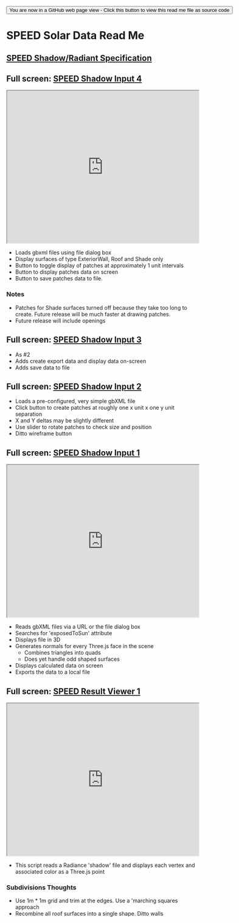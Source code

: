 <span style=display:none; >[You are now in a GitHub source code view - click this link to view Read Me file as a web page]( http://rawgit.com/ladybug-tools/spider/master/#sandbox/speed-solar-data/README.md "View file as a web page." ) </span>
<input type=button onclick="window.location.href='https://github.com/ladybug-tools/spider/blob/master/sandbox/speed-solar-data/README.md'"
value="You are now in a GitHub web page view - Click this button to view this read me file as source code" >

# SPEED Solar Data Read Me

## [SPEED Shadow/Radiant Specification]( https://rawgit.com/ladybug-tools/spider/master/#sandbox/speed-solar-data/speed-shadow-radiant-spec.md )


## Full screen: [SPEED Shadow Input 4]( https://rawgit.com/ladybug-tools/spider/master/sandbox/speed-solar-data/speed-shadow-input-4.html )

<iframe class=iframeReadMe src="https://rawgit.com/ladybug-tools/spider/master/sandbox/speed-solar-data/speed-shadow-input-4.html" width=100% height=400px >iframes are not displayed on github.com</iframe>

* Loads gbxml files using file dialog box
* Display surfaces of type ExteriorWall, Roof and Shade only
* Button to toggle display of patches at approximately 1 unit intervals
* Button to display patches data on screen
* Button to save patches data to file.

### Notes

* Patches for Shade surfaces turned off because they take too long to create. Future release will be much faster at drawing patches.
* Future release will include openings



## Full screen: [SPEED Shadow Input 3]( https://rawgit.com/ladybug-tools/spider/master/sandbox/speed-solar-data/speed-shadow-input-3.html )

* As #2
* Adds create export data and display data on-screen
* Adds save data to file


## Full screen: [SPEED Shadow Input 2]( https://rawgit.com/ladybug-tools/spider/master/sandbox/speed-solar-data/speed-shadow-input-2.html )

* Loads a pre-configured, very simple gbXML file
* Click button to create patches at roughly one x unit x one y unit separation
* X and Y deltas may be slightly different
* Use slider to rotate patches to check size and position
* Ditto wireframe button



## Full screen: [SPEED Shadow Input 1]( https://rawgit.com/ladybug-tools/spider/master/sandbox/speed-solar-data/speed-shadow-input-1.html )

<iframe class=iframeReadMe src="https://rawgit.com/ladybug-tools/spider/master/sandbox/speed-solar-data/speed-shadow-input-1.html" width=100% height=400px >iframes are not displayed on github.com</iframe>

* Reads gbXML files via a URL or the file dialog box
* Searches for 'exposedToSun' attribute
* Displays file in 3D
* Generates normals for every Three.js face in the scene
	* Combines triangles into quads
	* Does yet handle odd shaped surfaces
* Displays calculated data on screen
* Exports the data to a local file




## Full screen: [SPEED Result Viewer 1]( https://rawgit.com/ladybug-tools/spider/master/sandbox/speed-solar-data/speed-result-viewer-1.html )

<iframe class=iframeReadMe src="https://rawgit.com/ladybug-tools/spider/master/sandbox/speed-solar-data/speed-result-viewer-1.html" width=100% height=400px >iframes are not displayed on github.com</iframe>

* This script reads a Radiance 'shadow' file and displays each vertex and associated color as a Three.js point


### Subdivisions Thoughts

* Use 1m * 1m grid and trim at the edges. Use a 'marching squares approach
* Recombine all roof surfaces into a single shape. Ditto walls



